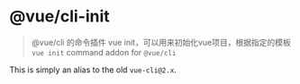 # @vue/cli-init
> @vue/cli 的命令插件 vue init，可以用来初始化vue项目，根据指定的模板
> `vue init` command addon for `@vue/cli`

This is simply an alias to the old `vue-cli@2.x`.
